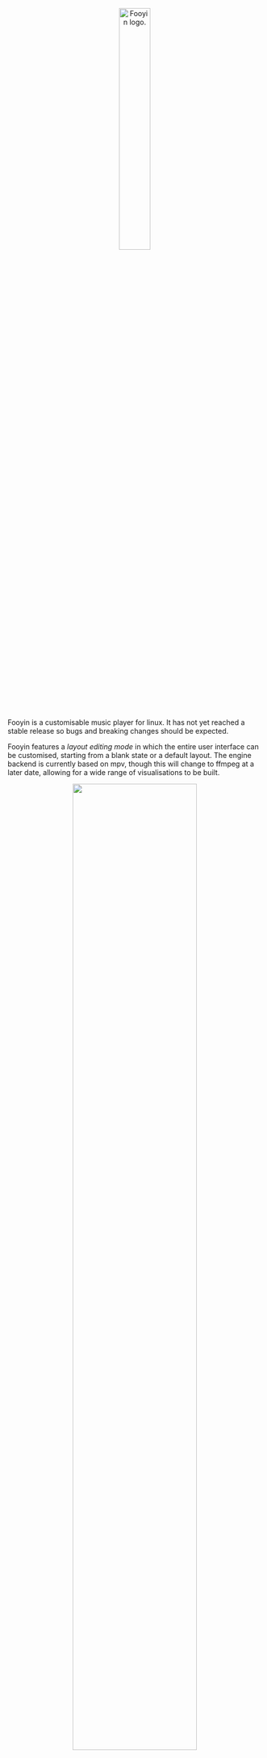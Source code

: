 <p align="center">
<picture>
  <source media="(prefers-color-scheme: dark)" srcset="https://raw.githubusercontent.com/ludouzi/fooyin/master/data/images/logo-dark.svg">
  <source media="(prefers-color-scheme: light)" srcset="https://raw.githubusercontent.com/ludouzi/fooyin/master/data/images/logo.svg">
  <img alt="Fooyin logo." align="center" width=35% src="https://raw.githubusercontent.com/ludouzi/fooyin/master/data/images/logo.svg">
</picture>
</p>

#
Fooyin is a customisable music player for linux. It has not yet reached a stable release so bugs and breaking changes should be expected.

Fooyin features a _layout editing mode_ in which the entire user interface can be customised, starting from a blank state or a default layout.
The engine backend is currently based on mpv, though this will change to ffmpeg at a later date, allowing for a wide range of visualisations to be built.

<p align="center">
<img src="data/images/editing.png" width="70%" style="vertical-align:middle">
</p>

## Features
- [x] Fully customisable layout
- [x] Filter and search collection
- [x] Plugin system
- [x] Playlist support
- [ ] Tag editing
- [ ] FFmpeg backend
- [ ] Visualisations
- [ ] Lyrics support
- [ ] Lyric querying
- [ ] Last.fm integration
- [ ] Discogs integration

## Requirements
- Compiler with support for C++20
- Qt6
- Taglib (1.12)
- Libmpv (mpv)

## Setup
```
git clone git@github.com:ludouzi/fooyin.git
cd fooyin && mkdir build && cd build
cmake .. && make -j4
sudo make install
```
